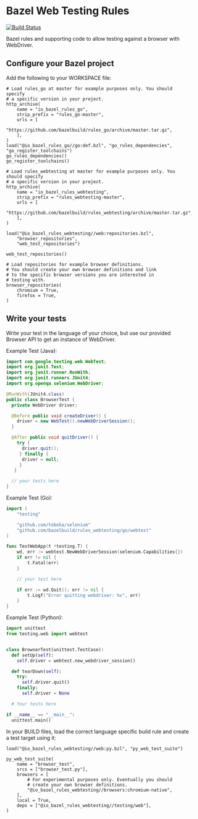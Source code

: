 # Bazel Web Testing Rules

[![Build
Status](https://ci.bazel.io/buildStatus/icon?job=rules_webtesting)](https://ci.bazel.io/job/rules_webtesting)

Bazel rules and supporting code to allow testing against a browser with
WebDriver.

## Configure your Bazel project

Add the following to your WORKSPACE file:

```bzl
# Load rules_go at master for example purposes only. You should specify
# a specific version in your project.
http_archive(
    name = "io_bazel_rules_go",
    strip_prefix = "rules_go-master",
    urls = [
        "https://github.com/bazelbuild/rules_go/archive/master.tar.gz",
    ],
)
load("@io_bazel_rules_go//go:def.bzl", "go_rules_dependencies", "go_register_toolchains")
go_rules_dependencies()
go_register_toolchains()

# Load rules_webtesting at master for example purposes only. You should specify
# a specific version in your project.
http_archive(
    name = "io_bazel_rules_webtesting",
    strip_prefix = "rules_webtesting-master",
    urls = [
        "https://github.com/bazelbuild/rules_webtesting/archive/master.tar.gz",
    ],
)

load("@io_bazel_rules_webtesting//web:repositories.bzl",
    "browser_repositories",
    "web_test_repositories")

web_test_repositories()

# Load repositories for example browser definitions.
# You should create your own browser definitions and link
# to the specific browser versions you are interested in
# testing with.
browser_repositories(
    chromium = True,
    firefox = True,
)
```

## Write your tests

Write your test in the language of your choice, but use our provided Browser API
to get an instance of WebDriver.

Example Test (Java):

```java
import com.google.testing.web.WebTest;
import org.junit.Test;
import org.junit.runner.RunWith;
import org.junit.runners.JUnit4;
import org.openqa.selenium.WebDriver;

@RunWith(JUnit4.class)
public class BrowserTest {
  private WebDriver driver;

  @Before public void createDriver() {
    driver = new WebTest().newWebDriverSession();
  }

  @After public void quitDriver() {
    try {
      driver.quit();
     } finally {
      driver = null;
     }
   }

  // your tests here
}
```

Example Test (Go):

```go
import (
    "testing"

    "github.com/tebeka/selenium"
    "github.com/bazelbuild/rules_webtesting/go/webtest"
)

func TestWebApp(t *testing.T) {
    wd, err := webtest.NewWebDriverSession(selenium.Capabilities{})
    if err != nil {
        t.Fatal(err)
    }

    // your test here

    if err := wd.Quit(); err != nil {
        t.Logf("Error quitting webdriver: %v", err)
    }
}
```

Example Test (Python):

```python
import unittest
from testing.web import webtest


class BrowserTest(unittest.TestCase):
  def setUp(self):
    self.driver = webtest.new_webdriver_session()

  def tearDown(self):
    try:
      self.driver.quit()
    finally:
      self.driver = None

  # Your tests here

if __name__ == "__main__":
  unittest.main()
```

In your BUILD files, load the correct language specific build rule and create a
test target using it:

```bzl
load("@io_bazel_rules_webtesting//web:py.bzl", "py_web_test_suite")

py_web_test_suite(
    name = "browser_test",
    srcs = ["browser_test.py"],
    browsers = [
        # For experimental purposes only. Eventually you should
        # create your own browser definitions.
        "@io_bazel_rules_webtesting//browsers:chromium-native",
    ],
    local = True,
    deps = ["@io_bazel_rules_webtesting//testing/web"],
)
```
